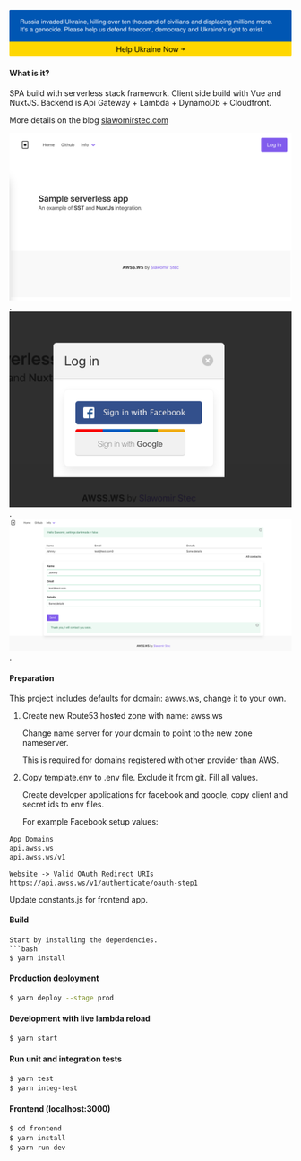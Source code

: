 [![Stand With Ukraine](https://raw.githubusercontent.com/vshymanskyy/StandWithUkraine/main/banner2-direct.svg)](https://vshymanskyy.github.io/StandWithUkraine)
#### What is it?

SPA build with serverless stack framework. Client side build with Vue and NuxtJS.
Backend is Api Gateway + Lambda + DynamoDb + Cloudfront.

More details on the blog [slawomirstec.com](https://slawomirstec.com)

![Login page](doc/login.png "Login page").
![Login dialog](doc/dialog.png "Login dialog").
![Contact](doc/contact.png "Contact").

#### Preparation

This project includes defaults for domain: awws.ws, change it to your own.

1. Create new Route53 hosted zone with name: awss.ws

   Change name server for your domain to point to the new zone nameserver.

   This is required for domains registered with other provider than AWS.


2. Copy template.env to .env file. Exclude it from git. Fill all values.

   Create developer applications for facebook and google, copy client and secret ids to env files.
 
   For example Facebook setup values:

```
App Domains
api.awss.ws
api.awss.ws/v1
```   

```
Website -> Valid OAuth Redirect URIs
https://api.awss.ws/v1/authenticate/oauth-step1
``` 

Update constants.js for frontend app.

#### Build

```
Start by installing the dependencies.
```bash
$ yarn install
```

#### Production deployment 
```bash
$ yarn deploy --stage prod
```

#### Development with live lambda reload

```bash
$ yarn start
```

#### Run unit and integration tests

```bash
$ yarn test
$ yarn integ-test
```

#### Frontend (localhost:3000)
```bash
$ cd frontend
$ yarn install
$ yarn run dev
```
